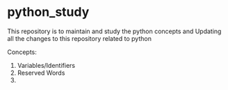 # python_study
This repository is to maintain and study the python concepts and Updating all the changes to this repository related to python

Concepts:

1. Variables/Identifiers
2. Reserved Words
3. 
